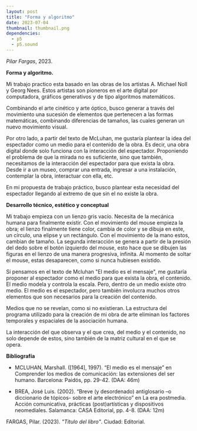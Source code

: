 ```yaml
---
layout: post
title: "Forma y algoritmo"
date: 2023-07-04
thumbnail: thumbnail.png
dependencies:
  - p5
  - p5.sound
---
```


<div id="div-sketch">
  <script type="text/javascript" src="sketch.js"></script>
</div>

_Pilar Fargas_, 2023.

**Forma y algoritmo.**

Mi trabajo practico esta basado en las obras de los artistas A. Michael Noll y Georg Nees. Estos artistas son pioneros en el arte digital por computadora, gráficos generativos y de tipo algoritmos matemáticos. 

Combinando el arte cinético y arte óptico, busco generar a través del movimiento una sucesión de elementos que pertenecen a las formas matemáticas, combinando diferencias de tamaños, las cuales generan un nuevo movimiento visual. 

Por otro lado, a partir del texto de McLuhan, me gustaría plantear la idea del espectador como un medio para el contenido de la obra. Es decir, una obra digital donde solo funciona con la interacción del espectador. Proponiendo el problema de que la mirada no es suficiente, sino que también, necesitamos de la interacción del espectador para que exista la obra. Desde ir a un museo, comprar una entrada, ingresar a una instalación, contemplar la obra, interactuar con ella, etc. 

En mi propuesta de trabajo práctico, busco plantear esta necesidad del espectador llegando al extremo de que sin el no existe la obra.

**Desarrollo técnico, estético y conceptual**

Mi trabajo empieza con un lienzo gris vacío. Necesita de la mecánica humana para finalmente existir. Con el movimiento del mouse empieza la obra; el lienzo finalmente tiene color, cambia de color y se dibuja en este, un círculo, una elipse y un rectángulo. Con el movimiento de la mano estos, cambian de tamaño. La segunda interacción se genera a partir de la presión del dedo sobre el botón izquierdo del mouse, esto hace que se dibujen las figuras en el lienzo de una manera progresiva, infinita. Al momento de soltar el mouse, estas desaparecen, como si nunca hubiesen existido. 

Si pensamos en el texto de Mcluhan "El medio es el mensaje", me gustaría proponer  al espectador como el medio para que exista la obra, el contenido. El medio modela y controla la escala. Pero, dentro de un medio existe otro medio. El medio es el espectador, pero también involucra muchos otros elementos que son necesarios para la creación del contenido. 

Medios que no se revelan, como si no existieran. La estructura del programa utilizado para la creación de mi obra de arte eliminan los factores temporales y espaciales de la asociación humana. 


La interacción del que observa y el que crea, del medio y el contenido, no solo depende de estos, sino también de la matriz cultural en el que se opera.

**Bibliografía**

- MCLUHAN, Marshall. ([1964], 1997). “El medio es el mensaje” en Comprender los medios de comunicación: las extensiones del ser humano. Barcelona: Paidós,
pp. 29-42. (DAA: 46m) 

- BREA, José Luis. (2002). “Breve (y desordenado) antiglosario –o diccionario de tópicos- sobre el arte electrónico” en La era postmedia. Acción comunicativa,
prácticas (post)artísticas y dispositivos neomediales. Salamanca: CASA Editorial,
pp. 4-8. (DAA: 12m)

FARGAS, Pilar. (2023). _"Título del libro"_. Ciudad: Editorial.
